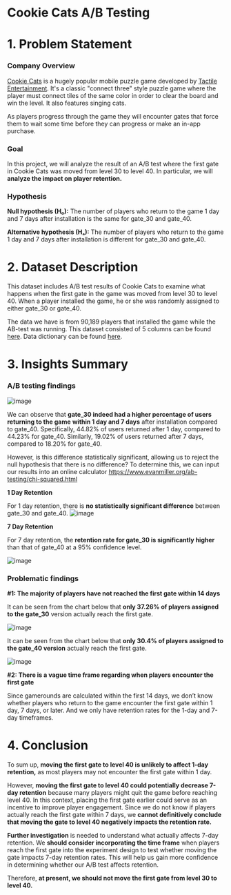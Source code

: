 # Cookie Cats A/B Testing
# 1. Problem Statement

### Company Overview

[Cookie Cats](https://www.facebook.com/cookiecatsgame) is a hugely popular mobile puzzle game developed by [Tactile Entertainment](http://tactile.dk/). It's a classic "connect three" style puzzle game where the player must connect tiles of the same color in order to clear the board and win the level. It also features singing cats. 

As players progress through the game they will encounter gates that force them to wait some time before they can progress or make an in-app purchase. 

### Goal

In this project, we will analyze the result of an A/B test where the first gate in Cookie Cats was moved from level 30 to level 40. In particular, we will **analyze the impact on player retention.**

### Hypothesis

**Null hypothesis (H₀):** The number of players who return to the game 1 day and 7 days after installation is the same for gate_30 and gate_40.

**Alternative hypothesis (Hₐ):** The number of players who return to the game 1 day and 7 days after installation is different for gate_30 and gate_40.

# **2. Dataset Description**

This dataset includes A/B test results of Cookie Cats to examine what happens when the first gate in the game was moved from level 30 to level 40. When a player installed the game, he or she was randomly assigned to either gate_30 or gate_40. 

The data we have is from 90,189 players that installed the game while the AB-test was running.
This dataset consisted of 5 columns can be found [here](https://www.kaggle.com/datasets/mursideyarkin/mobile-games-ab-testing-cookie-cats). Data dictionary can be found [here](https://github.com/nguyenkimhang1206/Cookie-Cats-AB-Testing/blob/main/Data%20Dictionary%20of%20Cookie%20Cats%20AB%20Testing.xlsx).


# 3. Insights Summary

### A/B testing findings

![image](https://github.com/user-attachments/assets/b0468899-0265-4fee-806a-05b0d28bc7ee)

We can observe that **gate_30 indeed had a higher percentage of users returning to the game** **within 1 day and 7 days** after installation compared to gate_40. Specifically, 44.82% of users returned after 1 day, compared to 44.23% for gate_40. Similarly, 19.02% of users returned after 7 days, compared to 18.20% for gate_40.

However, is this difference statistically significant, allowing us to reject the null hypothesis that there is no difference? To determine this, we can input our results into an online calculator https://www.evanmiller.org/ab-testing/chi-squared.html 

**1 Day Retention**

For 1 day retention, there is **no statistically significant difference** between gate_30 and gate_40.
![image](https://github.com/user-attachments/assets/d0e7e59e-f699-4767-accb-4e35a0f09904)



**7 Day Retention**

For 7 day retention, the **retention rate for gate_30 is significantly higher** than that of gate_40 at a 95% confidence level. 

![image](https://github.com/user-attachments/assets/ec5a7bf4-de90-4ad4-9b53-afcc80a35f4f)


### Problematic findings

**#1: The majority of players have not reached the first gate within 14 days**

It can be seen from the chart below that **only 37.26% of players assigned to the gate_30** version actually reach the first gate.

![image](https://github.com/user-attachments/assets/8d609481-dfaf-40e9-b766-20408c66edba)


It can be seen from the chart below that **only 30.4% of players assigned to the gate_40 version** actually reach the first gate.


![image](https://github.com/user-attachments/assets/89682b04-d075-41aa-9572-bae36ccc18ac)




**#2: There is a vague time frame regarding when players encounter the first gate**

Since gamerounds are calculated within the first 14 days, we don’t know whether players who return to the game encounter the first gate within 1 day, 7 days, or later. And we only have retention rates for the 1-day and 7-day timeframes.

# 4. Conclusion

To sum up, **moving the first gate to level 40 is unlikely to affect 1-day retention,** as most players may not encounter the first gate within 1 day.

However, **moving the first gate to level 40 could potentially decrease 7-day retention** because many players might quit the game before reaching level 40. In this context, placing the first gate earlier could serve as an incentive to improve player engagement. Since we do not know if players actually reach the first gate within 7 days, we **cannot definitively conclude that moving the gate to level 40 negatively impacts the retention rate.**

**Further investigation** is needed to understand what actually affects 7-day retention. We **should consider incorporating the time frame** when players reach the first gate into the experiment design to test whether moving the gate impacts 7-day retention rates. This will help us gain more confidence in determining whether our A/B test affects retention.

Therefore, **at present, we should not move the first gate from level 30 to level 40.**
